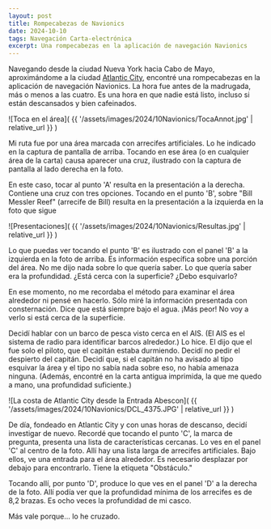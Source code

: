 ```yaml
---
layout: post
title: Rompecabezas de Navionics
date: 2024-10-10
tags: Navegación Carta-electrónica
excerpt: Una rompecabezas en la aplicación de navegación Navionics
---
```


Navegando desde la ciudad Nueva York hacia Cabo de Mayo, aproximándome a
la ciudad [Atlantic City][ac], encontré una rompecabezas en la aplicación
de navegación Navionics. La hora fue antes de la madrugada, más o menos a las
cuatro. Es una hora en que nadie está listo, incluso si están descansados y
bien cafeinados.

[ac]: https://es.wikipedia.org/wiki/Atlantic_City_(Nueva_Jersey)

![Toca en el área](
  {{ '/assets/images/2024/10Navionics/TocaAnnot.jpg' | relative_url }}
)

Mi ruta fue por una área marcada con arrecifes artificiales. Lo he indicado
en la captura de pantalla de arriba. Tocando en ese área (o en cualquier área
de la carta) causa aparecer una cruz, ilustrado con la captura de pantalla al
lado derecha en la foto.

En este caso, tocar al punto 'A' resulta en la presentación a la derecha.
Contiene una cruz con tres opciones. Tocando en el punto 'B', sobre "Bill
Messler Reef" (arrecife de Bill) resulta en la presentación a la izquierda en
la foto que sigue

![Presentaciones](
  {{ '/assets/images/2024/10Navionics/Resultas.jpg' | relative_url }}
)

Lo que puedas ver tocando el punto 'B' es ilustrado con el panel 'B' a la
izquierda en la foto de arriba. Es información específica sobre una porción
del área. No me dijo nada sobre lo que quería saber. Lo que quería saber
era la profundidad. ¿Está cerca con la superficie? ¿Debo esquivarlo?

En ese momento, no me recordaba el método para examinar el área alrededor ni
pensé en hacerlo. Sólo miré la información presentada con consternación.
Dice que está siempre bajo el agua. ¡Más peor! No voy a verlo si está cerca
de la superficie.

Decidí hablar con un barco de pesca visto cerca en el AIS. (El AIS es el
sistema de radio para identificar barcos alrededor.) Lo hice. El dijo que
el fue solo el piloto, que el capitán estaba durmiendo. Decidí no pedir el
despierto del capitán. Decidí que, si el capitán no ha avisado al tipo esquivar
la área y el tipo no sabía nada sobre eso, no había amenaza ninguna.
(Además, encontré en la carta antigua imprimida, la que me quedo a mano, una
profundidad suficiente.)

![La costa de Atlantic City desde la Entrada Abescon](
  {{ '/assets/images/2024/10Navionics/DCL_4375.JPG' | relative_url }}
)

De día, fondeado en Atlantic City y con unas horas de descanso, decidí
investigar de nuevo. Recordé que tocando el punto 'C', la marca de pregunta,
presenta una lista de características cercanas. Lo ves en el panel 'C' al
centro de la foto. Allí hay una lista larga de arrecifes artificiales.
Bajo ellos, ve una entrada para el área alrededor.
Es necesario desplazar por debajo para encontrarlo.
Tiene la etiqueta "Obstáculo."

Tocando allí, por punto 'D', produce lo que ves en el panel 'D' a la derecha
de la foto. Allí podía ver que la profundidad mínima de los arrecifes es de 8,2
brazas. Es ocho veces la profundidad de mi casco.

Más vale porque... lo he cruzado.

